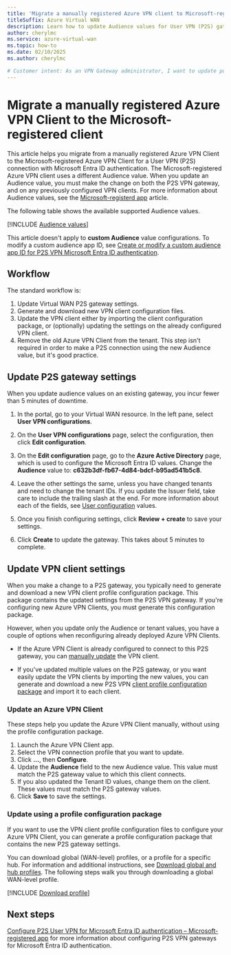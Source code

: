 ```yaml
---
title: 'Migrate a manually registered Azure VPN client to Microsoft-registered for P2S Microsoft Entra ID authentication'
titleSuffix: Azure Virtual WAN
description: Learn how to update Audience values for User VPN (P2S) gateway connections that use Microsoft Entra ID authentication.
author: cherylmc
ms.service: azure-virtual-wan
ms.topic: how-to
ms.date: 02/10/2025
ms.author: cherylmc

# Customer intent: As an VPN Gateway administrator, I want to update point-to-site Audience values for Microsoft Entra ID authentication.
---
```


# Migrate a manually registered Azure VPN Client to the Microsoft-registered client

This article helps you migrate from a manually registered Azure VPN Client to the Microsoft-registered Azure VPN Client for a User VPN (P2S) connection with Microsoft Entra ID authentication. The Microsoft-registered Azure VPN client uses a different Audience value. When you update an Audience value, you must make the change on both the P2S VPN gateway, and on any previously configured VPN clients. For more information about Audience values, see the [Microsoft-registerd app](point-to-site-entra-gateway.md) article.

The following table shows the available supported Audience values.

[!INCLUDE [Audience values](../../includes/vpn-gateway-entra-audience-values.md)]

This article doesn't apply to **custom Audience** value configurations. To modify a custom audience app ID, see [Create or modify a custom audience app ID for P2S VPN Microsoft Entra ID authentication](point-to-site-entra-register-custom-app.md#change).

## Workflow

The standard workflow is:

1. Update Virtual WAN P2S gateway settings.
1. Generate and download new VPN client configuration files.
1. Update the VPN client either by importing the client configuration package, or (optionally) updating the settings on the already configured VPN client.
1. Remove the old Azure VPN Client from the tenant. This step isn't required in order to make a P2S connection using the new Audience value, but it's good practice.

## <a name="gateway"></a>Update P2S gateway settings

When you update audience values on an existing gateway, you incur fewer than 5 minutes of downtime.

1. In the portal, go to your Virtual WAN resource. In the left pane, select **User VPN configurations**.

1. On the **User VPN configurations** page, select the configuration, then click **Edit configuration**.

1. On the **Edit configuration** page, go to the **Azure Active Directory** page, which is used to configure the Microsoft Entra ID values. Change the **Audience** value to:  **c632b3df-fb67-4d84-bdcf-b95ad541b5c8**.

1. Leave the other settings the same, unless you have changed tenants and need to change the tenant IDs. If you update the Issuer field, take care to include the trailing slash at the end. For more information about each of the fields, see [User configuration](point-to-site-entra-gateway.md#user-config) values.
1. Once you finish configuring settings, click **Review + create** to save your settings.
1. Click **Create** to update the gateway. This takes about 5 minutes to complete.

## <a name="client"></a>Update VPN client settings

When you make a change to a P2S gateway, you typically need to generate and download a new VPN client profile configuration package. This package contains the updated settings from the P2S VPN gateway. If you're configuring new Azure VPN Clients, you must generate this configuration package.

However, when you update only the Audience or tenant values, you have a couple of options when reconfiguring already deployed Azure VPN Clients.

* If the Azure VPN Client is already configured to connect to this P2S gateway, you can [manually update](#manual) the VPN client.

* If you've updated multiple values on the P2S gateway, or you want easily update the VPN clients by importing the new values, you can generate and download a new P2S VPN [client profile configuration package](#generate) and import it to each client.

### <a name="manual"></a>Update an Azure VPN Client

These steps help you update the Azure VPN Client manually, without using the profile configuration package.

1. Launch the Azure VPN Client app.
1. Select the VPN connection profile that you want to update.
1. Click **...**, then **Configure**.
1. Update the **Audience** field to the new Audience value. This value must match the P2S gateway value to which this client connects.
1. If you also updated the Tenant ID values, change them on the client. These values must match the P2S gateway values.
1. Click **Save** to save the settings.

### <a name="generate"></a>Update using a profile configuration package

If you want to use the VPN client profile configuration files to configure your Azure VPN Client, you can generate a profile configuration package that contains the new P2S gateway settings.

You can download global (WAN-level) profiles, or a profile for a specific hub. For information and additional instructions, see [Download global and hub profiles](global-hub-profile.md). The following steps walk you through downloading a global WAN-level profile.

[!INCLUDE [Download profile](../../includes/virtual-wan-p2s-download-profile-include.md)]

## Next steps

[Configure P2S User VPN for Microsoft Entra ID authentication – Microsoft-registered app](point-to-site-entra-gateway.md) for more information about configuring P2S VPN gateways for Microsoft Entra ID authentication.